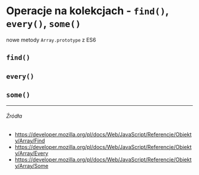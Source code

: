 # Operacje na kolekcjach - `find()`, `every()`, `some()`

nowe metody `Array.prototype` z ES6

## `find()`

## `every()`

## `some()`

---

###### Źródła

* https://developer.mozilla.org/pl/docs/Web/JavaScript/Referencje/Obiekty/Array/Find
* https://developer.mozilla.org/pl/docs/Web/JavaScript/Referencje/Obiekty/Array/Every
* https://developer.mozilla.org/pl/docs/Web/JavaScript/Referencje/Obiekty/Array/Some